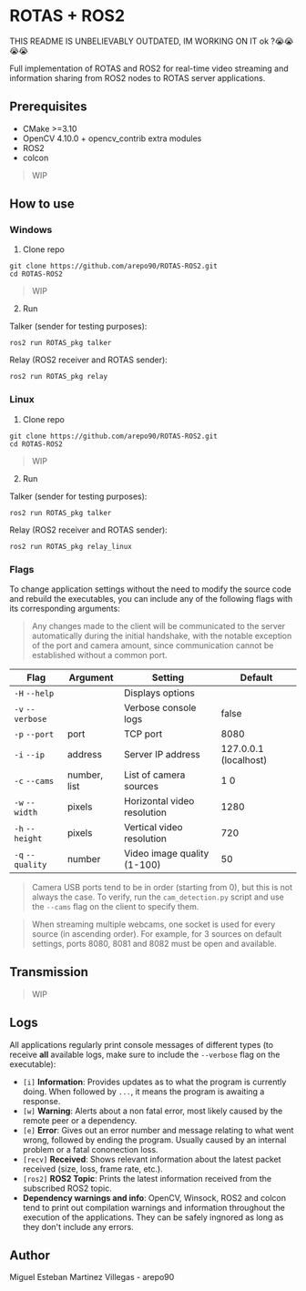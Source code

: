 # ROTAS + ROS2

THIS README IS UNBELIEVABLY OUTDATED, IM WORKING ON IT ok ?😭😭😭😭

Full implementation of ROTAS and ROS2 for real-time video streaming and information sharing from ROS2 nodes to ROTAS server applications. 

## Prerequisites

- CMake >=3.10
- OpenCV 4.10.0 + opencv_contrib extra modules
- ROS2
- colcon

> WIP

## How to use

### Windows

1. Clone repo
```
git clone https://github.com/arepo90/ROTAS-ROS2.git
cd ROTAS-ROS2
```

> WIP

2. Run

Talker (sender for testing purposes):
```
ros2 run ROTAS_pkg talker
```

Relay (ROS2 receiver and ROTAS sender):
```
ros2 run ROTAS_pkg relay
```

### Linux

1. Clone repo
```
git clone https://github.com/arepo90/ROTAS-ROS2.git
cd ROTAS-ROS2
```

> WIP

2. Run

Talker (sender for testing purposes):
```
ros2 run ROTAS_pkg talker
```

Relay (ROS2 receiver and ROTAS sender):
```
ros2 run ROTAS_pkg relay_linux
```

### Flags

To change application settings without the need to modify the source code and rebuild the executables, you can include any of the following flags with its corresponding arguments:

> Any changes made to the client will be communicated to the server automatically during the initial handshake, with the notable exception of the port and camera amount, since communication cannot be established without a common port.

| Flag             | Argument     | Setting                     | Default               |
|------------------|--------------|-----------------------------|-----------------------|
| `-H` `--help`    |              | Displays  options           |                       |
| `-v` `--verbose` |              | Verbose console logs        | false                 |
| `-p` `--port`    | port         | TCP port                    | 8080                  |
| `-i` `--ip`      | address      | Server IP address           | 127.0.0.1 (localhost) |
| `-c` `--cams`    | number, list | List of camera sources      | 1 0                   |
| `-w` `--width`   | pixels       | Horizontal video resolution | 1280                  |
| `-h` `--height`  | pixels       | Vertical video resolution   | 720                   |
| `-q` `--quality` | number       | Video image quality (1-100) | 50                    |

> Camera USB ports tend to be in order (starting from 0), but this is not always the case. To verify, run the `cam_detection.py` script and use the `--cams` flag on the client to specify them.

> When streaming multiple webcams, one socket is used for every source (in ascending order). For example, for 3 sources on default settings, ports 8080, 8081 and 8082 must be open and available.

## Transmission

> WIP

## Logs
All applications regularly print console messages of different types (to receive __all__ available logs, make sure to include the `--verbose` flag on the executable):

- `[i]` __Information__: Provides updates as to what the program is currently doing. When followed by `...`, it means the program is awaiting a response.
- `[w]` __Warning__: Alerts about a non fatal error, most likely caused by the remote peer or a dependency.
- `[e]` __Error__: Gives out an error number and message relating to what went wrong, followed by ending the program. Usually caused by an internal problem or a fatal cononection loss.
- `[recv]` __Received__: Shows relevant information about the latest packet received (size, loss, frame rate, etc.).
- `[ros2]` __ROS2 Topic__: Prints the latest information received from the subscribed ROS2 topic.
- __Dependency warnings and info__: OpenCV, Winsock, ROS2 and colcon tend to print out compilation warnings and information throughout the execution of the applications. They can be safely ingnored as long as they don't include any errors.

## Author
Miguel Esteban Martinez Villegas - arepo90
